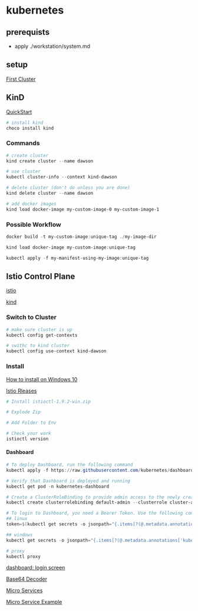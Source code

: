 # kubernetes

## prerequists

* apply ./workstation/system.md

## setup

[First Cluster](https://kubernetes.io/blog/2020/05/21/wsl-docker-kubernetes-on-the-windows-desktop/)

## KinD

[QuickStart](https://kind.sigs.k8s.io/docs/user/quick-start/)

```powershell
# install kind
choco install kind
```

### Commands

```powershell
# create cluster
kind create cluster --name dawson

# use cluster
kubectl cluster-info --context kind-dawson

# delete cluster (don't do unless you are done)
kind delete cluster --name dawson

# add docker images
kind load docker-image my-custom-image-0 my-custom-image-1
```

### Possible Workflow

```powershell
docker build -t my-custom-image:unique-tag ./my-image-dir

kind load docker-image my-custom-image:unique-tag

kubectl apply -f my-manifest-using-my-image:unique-tag
```

## Istio Control Plane

[istio](https://istio.io/latest/docs/setup/getting-started/)

[kind](https://istio.io/latest/docs/setup/platform-setup/kind/)

### Switch to Cluster 

```powershell
# make sure cluster is up
kubectl config get-contexts

# swithc to kind cluster 
kubectl config use-context kind-dawson
```

### Install

[How to install on Windows 10](https://gist.github.com/VidyasagarMSC/2dcb760297f97220fb5e24621c606d76)

[Istio Rleases](https://github.com/istio/istio/releases)

```powershell
# Install istioctl-1.9.2-win.zip

# Explode Zip

# Add Folder to Env

# Check your work
istioctl version
```

#### Dashboard

```powershell
# To deploy Dashboard, run the following command
kubectl apply -f https://raw.githubusercontent.com/kubernetes/dashboard/v2.1.0/aio/deploy/recommended.yaml

# Verify that Dashboard is deployed and running
kubectl get pod -n kubernetes-dashboard

# Create a ClusterRoleBinding to provide admin access to the newly created cluster 
kubectl create clusterrolebinding default-admin --clusterrole cluster-admin --serviceaccount=default:default

# To login to Dashboard, you need a Bearer Token. Use the following command to store the token in a variable.
## linux
token=$(kubectl get secrets -o jsonpath="{.items[?(@.metadata.annotations['kubernetes\.io/service-account\.name']=='default')].data.token}"|base64 --decode)

## windows
kubectl get secrets -o jsonpath="{.items[?(@.metadata.annotations['kubernetes\.io/service-account\.name']=='default')].data.token}"

# proxy
kubectl proxy

```


[dashboard: login screen](http://localhost:8001/api/v1/namespaces/kubernetes-dashboard/services/https:kubernetes-dashboard:/proxy/#/login)

[Base64 Decoder](https://www.base64decode.org/)

[Micro Services](https://istio.io/latest/docs/examples/microservices-istio/)

[Micro Service Example](https://istio.io/latest/docs/examples/microservices-istio/single/)